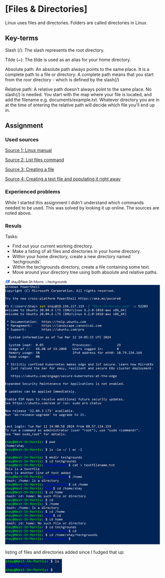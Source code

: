 # [Files & Directories]
Linux uses files and directories. Folders are called directories in Linux.

## Key-terms
Slash (/): The slash represents the root directory.

Tilde (~): The tilde is used as an alias for your home directory.

Absolute path: An absolute path always points to the same place. It is a complete path to a file or directory. A complete path means that you start from the roor directory - which is defined by the slash(/)

Relative path: A relative path doesn't always point to the same place. No slash(/) is needed. You start with the map where your file is located, and add the filename e.g. documents/example.txt. Whatever directory you are in at the time of entering the relative path will decide which file you'll end up in.

## Assignment
### Used sources
[Source 1: Linux manual](https://linux.die.net/man/1/intro)

[Source 2: List files command](https://unix.stackexchange.com/questions/261974/list-files-in-your-home-directory)

[Source 3: Creating a file](https://www.wikihow.com/Create-a-File-in-a-Directory-in-Linux)

[Source 4: Creating a text file and populating it right away](https://www.hostinger.com/tutorials/linux-cat-command-tutorial-and-examples/#:~:text=Using%20the%20cat%20command%20you,the%20text%20in%20the%20file.&text=The%20file%20is%20created%2C%20and,begin%20populating%20it%20with%20text.)

### Experienced problems
While I started this assignment I didn't understand which commands needed to be used. This was solved by looking it up online. The sources are noted above.

### Resuls
Tasks: 
-   Find out your current working directory.
-   Make a listing of all files and directories in your home directory.
-   Within your home directory, create a new directory named ‘techgrounds’.
-   Within the techgrounds directory, create a file containing some text.
-   Move around your directory tree using both absolute and relative paths.

![Result](Proof-of-Success.png)

listing of files and directories added since I fudged that up:

![result](Proof-of-Success-List-Directories.png)
